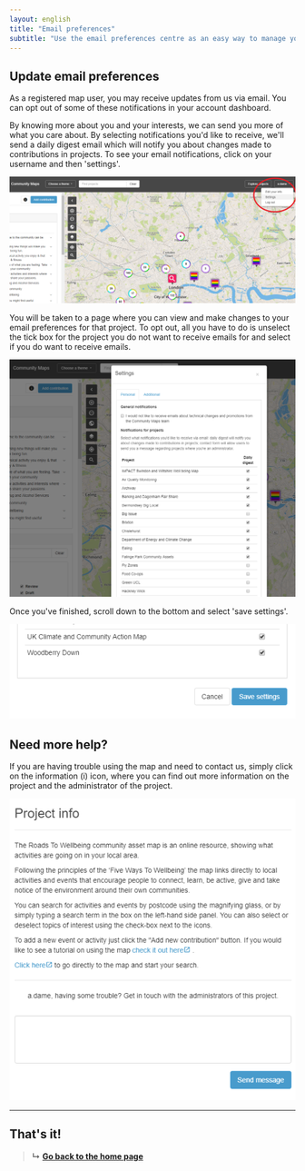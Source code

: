 ```yaml
---
layout: english
title: "Email preferences"
subtitle: "Use the email preferences centre as an easy way to manage your email and control what you receive."
---
```


## Update email preferences

As a registered map user, you may receive updates from us via email. You can opt out of some of these notifications in your account dashboard.

By knowing more about you and your interests, we can send you more of what you care about. By selecting notifications you'd like to receive, we'll send a daily digest email which will notify you about changes made to contributions in projects. To see your email notifications, click on your username and then 'settings'.

![Manage email](/images/en/manage-email.png)

You will be taken to a page where you can view and make changes to your email preferences for that project. To opt out, all you have to do is unselect the tick box for the project you do not want to receive emails for and select if you do want to receive emails.

![Manage email preferences](/images/en/manage-email-preferences.png)

Once you've finished, scroll down to the bottom and select 'save settings'.

![Save email preferences](/images/en/save-email-preferences.png)


## Need more help?

If you are having trouble using the map and need to contact us, simply click on the information (i) icon, where you can find out more information on the project and the administrator of the project.

![Need more help](/images/en/need-more-help.png)

---

## That's it!

> **&#8627;** [**Go back to the home page**](index.html)

